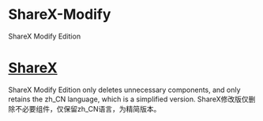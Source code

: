 # ShareX-Modify
ShareX Modify Edition
# [ShareX](https://github.com/ShareX/ShareX/releases)

ShareX Modify Edition only deletes unnecessary components,
and only retains the zh_CN language, which is a simplified version.
ShareX修改版仅删除不必要组件，仅保留zh_CN语言，为精简版本。
